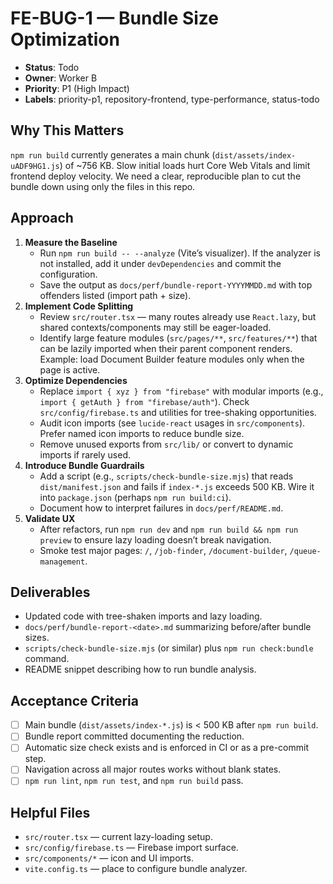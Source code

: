 # FE-BUG-1 — Bundle Size Optimization

- **Status**: Todo
- **Owner**: Worker B
- **Priority**: P1 (High Impact)
- **Labels**: priority-p1, repository-frontend, type-performance, status-todo

## Why This Matters

`npm run build` currently generates a main chunk (`dist/assets/index-uADF9HG1.js`) of ~756 KB. Slow initial loads hurt Core Web Vitals and limit frontend deploy velocity. We need a clear, reproducible plan to cut the bundle down using only the files in this repo.

## Approach

1. **Measure the Baseline**
   - Run `npm run build -- --analyze` (Vite’s visualizer). If the analyzer is not installed, add it under `devDependencies` and commit the configuration.
   - Save the output as `docs/perf/bundle-report-YYYYMMDD.md` with top offenders listed (import path + size).
2. **Implement Code Splitting**
   - Review `src/router.tsx` — many routes already use `React.lazy`, but shared contexts/components may still be eager-loaded.
   - Identify large feature modules (`src/pages/**`, `src/features/**`) that can be lazily imported when their parent component renders. Example: load Document Builder feature modules only when the page is active.
3. **Optimize Dependencies**
   - Replace `import { xyz } from "firebase"` with modular imports (e.g., `import { getAuth } from "firebase/auth"`). Check `src/config/firebase.ts` and utilities for tree-shaking opportunities.
   - Audit icon imports (see `lucide-react` usages in `src/components`). Prefer named icon imports to reduce bundle size.
   - Remove unused exports from `src/lib/` or convert to dynamic imports if rarely used.
4. **Introduce Bundle Guardrails**
   - Add a script (e.g., `scripts/check-bundle-size.mjs`) that reads `dist/manifest.json` and fails if `index-*.js` exceeds 500 KB. Wire it into `package.json` (perhaps `npm run build:ci`).
   - Document how to interpret failures in `docs/perf/README.md`.
5. **Validate UX**
   - After refactors, run `npm run dev` and `npm run build && npm run preview` to ensure lazy loading doesn’t break navigation.
   - Smoke test major pages: `/`, `/job-finder`, `/document-builder`, `/queue-management`.

## Deliverables

- Updated code with tree-shaken imports and lazy loading.
- `docs/perf/bundle-report-<date>.md` summarizing before/after bundle sizes.
- `scripts/check-bundle-size.mjs` (or similar) plus `npm run check:bundle` command.
- README snippet describing how to run bundle analysis.

## Acceptance Criteria

- [ ] Main bundle (`dist/assets/index-*.js`) is < 500 KB after `npm run build`.
- [ ] Bundle report committed documenting the reduction.
- [ ] Automatic size check exists and is enforced in CI or as a pre-commit step.
- [ ] Navigation across all major routes works without blank states.
- [ ] `npm run lint`, `npm run test`, and `npm run build` pass.

## Helpful Files

- `src/router.tsx` — current lazy-loading setup.
- `src/config/firebase.ts` — Firebase import surface.
- `src/components/*` — icon and UI imports.
- `vite.config.ts` — place to configure bundle analyzer.
